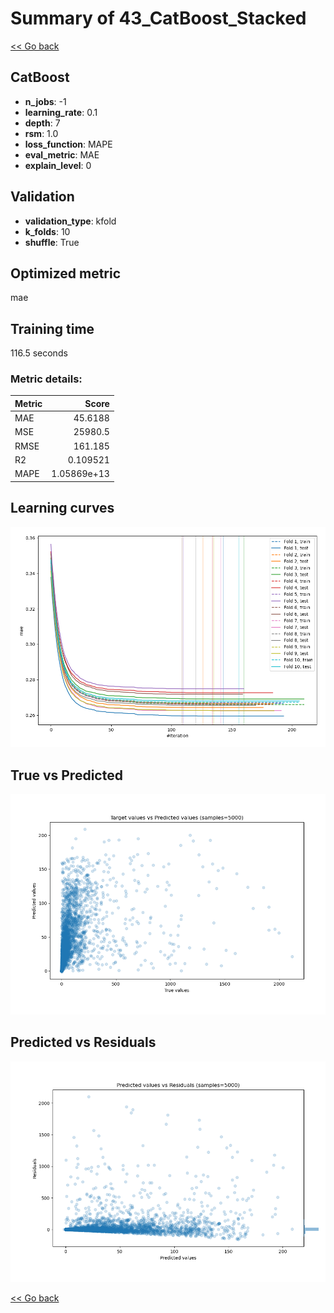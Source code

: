 # Summary of 43_CatBoost_Stacked

[<< Go back](../README.md)


## CatBoost
- **n_jobs**: -1
- **learning_rate**: 0.1
- **depth**: 7
- **rsm**: 1.0
- **loss_function**: MAPE
- **eval_metric**: MAE
- **explain_level**: 0

## Validation
 - **validation_type**: kfold
 - **k_folds**: 10
 - **shuffle**: True

## Optimized metric
mae

## Training time

116.5 seconds

### Metric details:
| Metric   |           Score |
|:---------|----------------:|
| MAE      |    45.6188      |
| MSE      | 25980.5         |
| RMSE     |   161.185       |
| R2       |     0.109521    |
| MAPE     |     1.05869e+13 |



## Learning curves
![Learning curves](learning_curves.png)
## True vs Predicted

![True vs Predicted](true_vs_predicted.png)


## Predicted vs Residuals

![Predicted vs Residuals](predicted_vs_residuals.png)



[<< Go back](../README.md)
